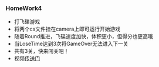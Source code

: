 ### HomeWork4

* 打飞碟游戏
* 将两个cs文件挂在camera上即可运行开始游戏
* 随着Round推进，飞碟速度加快，体积更小，但得分也更高哦
* 当LoseTime达到3次将GameOver无法进入下一关
* 共有3关，快来闯关吧！
* 视频[传送门](https://www.bilibili.com/video/av22234753/)
